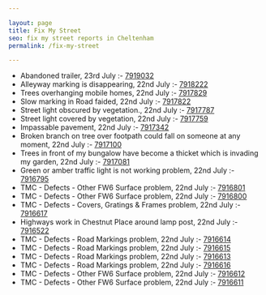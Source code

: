 ```yaml
---

layout: page
title: Fix My Street
seo: fix my street reports in Cheltenham
permalink: /fix-my-street

---
```


<!-- fix_marker starts -->

- Abandoned trailer, 23rd July :- [7919032](https://www.fixmystreet.com/report/7919032)
- Alleyway marking is disappearing, 22nd July :- [7918222](https://www.fixmystreet.com/report/7918222)
- Trees overhanging mobile homes, 22nd July :- [7917829](https://www.fixmystreet.com/report/7917829)
- Slow marking in Road faided, 22nd July :- [7917822](https://www.fixmystreet.com/report/7917822)
- Street light obscured by vegetation., 22nd July :- [7917787](https://www.fixmystreet.com/report/7917787)
- Street light covered by vegetation, 22nd July :- [7917759](https://www.fixmystreet.com/report/7917759)
- Impassable pavement, 22nd July :- [7917342](https://www.fixmystreet.com/report/7917342)
- Broken branch on tree over footpath could fall on someone at any moment, 22nd July :- [7917100](https://www.fixmystreet.com/report/7917100)
- Trees in front of my bungalow have become a thicket which is invading my garden, 22nd July :- [7917081](https://www.fixmystreet.com/report/7917081)
- Green or amber traffic light is not working problem, 22nd July :- [7916795](https://www.fixmystreet.com/report/7916795)
- TMC - Defects - Other FW6  Surface problem, 22nd July :- [7916801](https://www.fixmystreet.com/report/7916801)
- TMC - Defects - Other FW6  Surface problem, 22nd July :- [7916800](https://www.fixmystreet.com/report/7916800)
- TMC - Defects - Covers, Gratings & Frames problem, 22nd July :- [7916617](https://www.fixmystreet.com/report/7916617)
- Highways work in Chestnut Place around lamp post, 22nd July :- [7916522](https://www.fixmystreet.com/report/7916522)
- TMC - Defects - Road Markings problem, 22nd July :- [7916614](https://www.fixmystreet.com/report/7916614)
- TMC - Defects - Road Markings problem, 22nd July :- [7916615](https://www.fixmystreet.com/report/7916615)
- TMC - Defects - Road Markings problem, 22nd July :- [7916613](https://www.fixmystreet.com/report/7916613)
- TMC - Defects - Road Markings problem, 22nd July :- [7916616](https://www.fixmystreet.com/report/7916616)
- TMC - Defects - Other FW6  Surface problem, 22nd July :- [7916612](https://www.fixmystreet.com/report/7916612)
- TMC - Defects - Other FW6  Surface problem, 22nd July :- [7916611](https://www.fixmystreet.com/report/7916611)

<!-- fix_marker ends -->